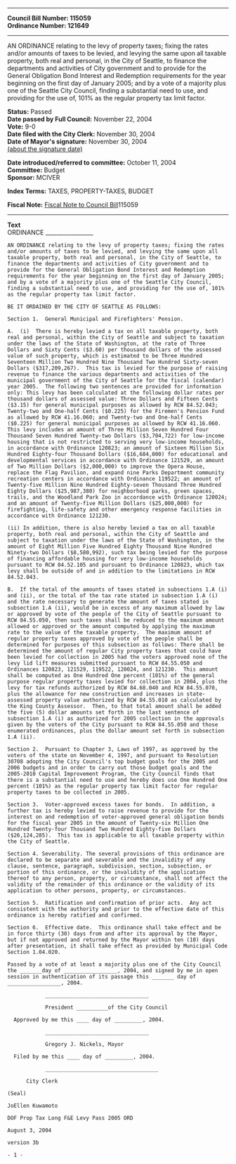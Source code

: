 * * * * *  
  
**Council Bill Number: [](#h0)[](#h2)115059**   
**Ordinance Number: 121649**  
  
* * * * *  
  
AN ORDINANCE relating to the levy of property taxes; fixing the rates and/or amounts of taxes to be levied, and levying the same upon all taxable property, both real and personal, in the City of Seattle, to finance the departments and activities of City government and to provide for the General Obligation Bond Interest and Redemption requirements for the year beginning on the first day of January 2005; and by a vote of a majority plus one of the Seattle City Council, finding a substantial need to use, and providing for the use of, 101% as the regular property tax limit factor.  
  
**Status:** Passed   
**Date passed by Full Council:** November 22, 2004   
**Vote:** 9-0   
**Date filed with the City Clerk:** November 30, 2004   
**Date of Mayor's signature:** November 30, 2004   
[(about the signature date)](/~public/approvaldate.htm)   
  
  
**Date introduced/referred to committee:** October 11, 2004   
**Committee:** Budget   
**Sponsor:** MCIVER   
  
**Index Terms:** TAXES, PROPERTY-TAXES, BUDGET  
  
**Fiscal Note:** [Fiscal Note to Council Bill](http://clerk.seattle.gov/~public/fnote/115059.htm)[](#h1)[](#h3)115059  
  
* * * * *  
  
**Text**  
    ORDINANCE _________________  
  
    AN ORDINANCE relating to the levy of property taxes; fixing the rates  
    and/or amounts of taxes to be levied, and levying the same upon all  
    taxable property, both real and personal, in the City of Seattle, to  
    finance the departments and activities of City government and to  
    provide for the General Obligation Bond Interest and Redemption  
    requirements for the year beginning on the first day of January 2005;  
    and by a vote of a majority plus one of the Seattle City Council,  
    finding a substantial need to use, and providing for the use of, 101%  
    as the regular property tax limit factor.  
  
    BE IT ORDAINED BY THE CITY OF SEATTLE AS FOLLOWS:  
  
    Section 1.  General Municipal and Firefighters' Pension.  
  
    A.  (i)  There is hereby levied a tax on all taxable property, both  
    real and personal, within the City of Seattle and subject to taxation  
    under the laws of the State of Washington, at the rate of Three  
    Dollars and Sixty Cents ($3.60) per thousand dollars of the assessed  
    value of such property, which is estimated to be Three Hundred  
    Seventeen Million Two Hundred Nine Thousand Two Hundred Sixty-seven  
    Dollars ($317,209,267).  This tax is levied for the purpose of raising  
    revenue to finance the various departments and activities of the  
    municipal government of the City of Seattle for the fiscal (calendar)  
    year 2005.  The following two sentences are provided for information  
    only: This levy has been calculated at the following dollar rates per  
    thousand dollars of assessed value: Three Dollars and Fifteen Cents  
    ($3.15) for general municipal purposes as allowed by RCW 84.52.043;  
    Twenty-two and One-half Cents ($0.225) for the Firemen's Pension Fund  
    as allowed by RCW 41.16.060; and Twenty-two and One-half Cents  
    ($0.225) for general municipal purposes as allowed by RCW 41.16.060.  
    This levy includes an amount of Three Million Seven Hundred Four  
    Thousand Seven Hundred Twenty-two Dollars ($3,704,722) for low-income  
    housing that is not restricted to serving very low-income households,  
    in accordance with Ordinance 120823; an amount of Sixteen Million Six  
    Hundred Eighty-four Thousand Dollars ($16,684,000) for educational and  
    developmental services in accordance with Ordinance 121529, an amount  
    of Two Million Dollars ($2,000,000) to improve the Opera House,  
    replace the Flag Pavilion, and expand nine Parks Department community  
    recreation centers in accordance with Ordinance 119522; an amount of  
    Twenty-five Million Nine Hundred Eighty-seven Thousand Three Hundred  
    Eighty Dollars ($25,987,380) for neighborhood parks, green spaces,  
    trails, and the Woodland Park Zoo in accordance with Ordinance 120024;  
    and an amount of Twenty-five Million Dollars ($25,000,000) for  
    firefighting, life-safety and other emergency response facilities in  
    accordance with Ordinance 121230.  
  
    (ii) In addition, there is also hereby levied a tax on all taxable  
    property, both real and personal, within the City of Seattle and  
    subject to taxation under the laws of the State of Washington, in the  
    amount of Eight Million Five Hundred Eighty Thousand Nine Hundred  
    Ninety-two Dollars ($8,580,992), such tax being levied for the purpose  
    of financing affordable housing for very low-income households  
    pursuant to RCW 84.52.105 and pursuant to Ordinance 120823, which tax  
    levy shall be outside of and in addition to the limitations in RCW  
    84.52.043.  
  
    B.  If the total of the amounts of taxes stated in subsections 1.A (i)  
    and (ii), or the total of the tax rate stated in subsection 1.A (i)  
    and the rate necessary to generate the amount of taxes stated in  
    subsection 1.A (ii), would be in excess of any maximum allowed by law  
    or approved by vote of the people of the City of Seattle pursuant to  
    RCW 84.55.050, then such taxes shall be reduced to the maximum amount  
    allowed or approved or the amount computed by applying the maximum  
    rate to the value of the taxable property.  The maximum amount of  
    regular property taxes approved by vote of the people shall be  
    determined for purposes of this subsection as follows: There shall be  
    determined the amount of regular City property taxes that could have  
    been levied for collection in 2005 had the voters approved none of the  
    levy lid lift measures submitted pursuant to RCW 84.55.050 and  
    Ordinances 120823, 121529, 119522, 120024, and 121230.  This amount  
    shall be computed as One Hundred One percent (101%) of the general  
    purpose regular property taxes levied for collection in 2004, plus the  
    levy for tax refunds authorized by RCW 84.68.040 and RCW 84.55.070,  
    plus the allowance for new construction and increases in state-  
    assessed property value authorized by RCW 84.55.010 as calculated by  
    the King County Assessor.  Then, to that total amount shall be added  
    the five (5) dollar amounts set forth in the last sentence of  
    subsection 1.A (i) as authorized for 2005 collection in the approvals  
    given by the voters of the City pursuant to RCW 84.55.050 and those  
    enumerated ordinances, plus the dollar amount set forth in subsection  
    1.A (ii).  
  
    Section 2.  Pursuant to Chapter 3, Laws of 1997, as approved by the  
    voters of the state on November 4, 1997, and pursuant to Resolution  
    30708 adopting the City Council's top budget goals for the 2005 and  
    2006 budgets and in order to carry out those budget goals and the  
    2005-2010 Capital Improvement Program, the City Council finds that  
    there is a substantial need to use and hereby does use One Hundred One  
    percent (101%) as the regular property tax limit factor for regular  
    property taxes to be collected in 2005.  
  
    Section 3.  Voter-approved excess taxes for bonds.  In addition, a  
    further tax is hereby levied to raise revenue to provide for the  
    interest on and redemption of voter-approved general obligation bonds  
    for the fiscal year 2005 in the amount of Twenty-six Million One  
    Hundred Twenty-four Thousand Two Hundred Eighty-five Dollars  
    ($26,124,285).  This tax is applicable to all taxable property within  
    the City of Seattle.  
  
    Section 4. Severability. The several provisions of this ordinance are  
    declared to be separate and severable and the invalidity of any  
    clause, sentence, paragraph, subdivision, section, subsection, or  
    portion of this ordinance, or the invalidity of the application  
    thereof to any person, property, or circumstance, shall not affect the  
    validity of the remainder of this ordinance or the validity of its  
    application to other persons, property, or circumstances.  
  
    Section 5.  Ratification and confirmation of prior acts.  Any act  
    consistent with the authority and prior to the effective date of this  
    ordinance is hereby ratified and confirmed.  
  
    Section 6.  Effective date.  This ordinance shall take effect and be  
    in force thirty (30) days from and after its approval by the Mayor,  
    but if not approved and returned by the Mayor within ten (10) days  
    after presentation, it shall take effect as provided by Municipal Code  
    Section 1.04.020.  
  
    Passed by a vote of at least a majority plus one of the City Council  
    the _______day of _________________, 2004, and signed by me in open  
    session in authentication of its passage this _______ day of  
    _________________, 2004.  
  
                _________________________________  
  
                President __________of the City Council  
  
      Approved by me this ____ day of _________, 2004.  
  
                _________________________________  
  
                Gregory J. Nickels, Mayor  
  
      Filed by me this ____ day of _________, 2004.  
  
                ____________________________________  
  
          City Clerk  
  
    (Seal)  
  
    JoEllen Kuwamoto  
  
    DOF Prop Tax Long F&E Levy Pass 2005 ORD  
  
    August 3, 2004  
  
    version 3b  
  
    - 1 -  
